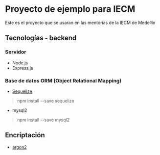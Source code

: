# Proyecto de ejemplo para IECM
Este es el proyecto que se usaran en las mentorias de la IECM de Medellín

## Tecnologías - backend
### Servidor
- Node.js
- Express.js
### Base de datos ORM (Object Relational Mapping)
- [Sequelize](https://sequelize.org/master/manual/getting-started.html)
> npm install --save sequelize
- mysql2
> npm install --save mysql2
## Encriptación
- [argon2](https://www.npmjs.com/package/argon2)